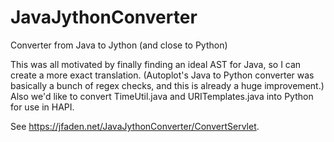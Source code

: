 # JavaJythonConverter

Converter from Java to Jython (and close to Python)

This was all motivated by finally finding an ideal AST for Java, so I can create a more exact
translation.  (Autoplot's Java to Python converter was basically a bunch of regex checks, and
this is already a huge improvement.)  Also we'd like to convert TimeUtil.java and URITemplates.java
into Python for use in HAPI.

See https://jfaden.net/JavaJythonConverter/ConvertServlet.
